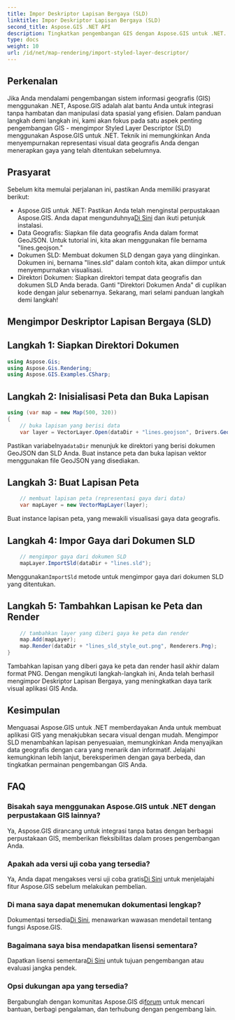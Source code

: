 ```yaml
---
title: Impor Deskriptor Lapisan Bergaya (SLD)
linktitle: Impor Deskriptor Lapisan Bergaya (SLD)
second_title: Aspose.GIS .NET API
description: Tingkatkan pengembangan GIS dengan Aspose.GIS untuk .NET. Impor Styled Layer Descriptor (SLD) dengan mudah. Jelajahi kemungkinan penyesuaian sekarang!
type: docs
weight: 10
url: /id/net/map-rendering/import-styled-layer-descriptor/
---
```

## Perkenalan
Jika Anda mendalami pengembangan sistem informasi geografis (GIS) menggunakan .NET, Aspose.GIS adalah alat bantu Anda untuk integrasi tanpa hambatan dan manipulasi data spasial yang efisien. Dalam panduan langkah demi langkah ini, kami akan fokus pada satu aspek penting pengembangan GIS - mengimpor Styled Layer Descriptor (SLD) menggunakan Aspose.GIS untuk .NET. Teknik ini memungkinkan Anda menyempurnakan representasi visual data geografis Anda dengan menerapkan gaya yang telah ditentukan sebelumnya.
## Prasyarat
Sebelum kita memulai perjalanan ini, pastikan Anda memiliki prasyarat berikut:
-  Aspose.GIS untuk .NET: Pastikan Anda telah menginstal perpustakaan Aspose.GIS. Anda dapat mengunduhnya[Di Sini](https://releases.aspose.com/gis/net/) dan ikuti petunjuk instalasi.
- Data Geografis: Siapkan file data geografis Anda dalam format GeoJSON. Untuk tutorial ini, kita akan menggunakan file bernama "lines.geojson."
- Dokumen SLD: Membuat dokumen SLD dengan gaya yang diinginkan. Dokumen ini, bernama "lines.sld" dalam contoh kita, akan diimpor untuk menyempurnakan visualisasi.
- Direktori Dokumen: Siapkan direktori tempat data geografis dan dokumen SLD Anda berada. Ganti "Direktori Dokumen Anda" di cuplikan kode dengan jalur sebenarnya.
Sekarang, mari selami panduan langkah demi langkah!
## Mengimpor Deskriptor Lapisan Bergaya (SLD)
## Langkah 1: Siapkan Direktori Dokumen
```csharp
using Aspose.Gis;
using Aspose.Gis.Rendering;
using Aspose.GIS.Examples.CSharp;
```
## Langkah 2: Inisialisasi Peta dan Buka Lapisan
```csharp
using (var map = new Map(500, 320))
{
    // buka lapisan yang berisi data
    var layer = VectorLayer.Open(dataDir + "lines.geojson", Drivers.GeoJson);
```
 Pastikan variabelnya`dataDir` menunjuk ke direktori yang berisi dokumen GeoJSON dan SLD Anda.
Buat instance peta dan buka lapisan vektor menggunakan file GeoJSON yang disediakan.
## Langkah 3: Buat Lapisan Peta
```csharp
    // membuat lapisan peta (representasi gaya dari data)
    var mapLayer = new VectorMapLayer(layer);
```
Buat instance lapisan peta, yang mewakili visualisasi gaya data geografis.
## Langkah 4: Impor Gaya dari Dokumen SLD
```csharp
    // mengimpor gaya dari dokumen SLD
    mapLayer.ImportSld(dataDir + "lines.sld");
```
 Menggunakan`ImportSld` metode untuk mengimpor gaya dari dokumen SLD yang ditentukan.
## Langkah 5: Tambahkan Lapisan ke Peta dan Render
```csharp
    // tambahkan layer yang diberi gaya ke peta dan render
    map.Add(mapLayer);
    map.Render(dataDir + "lines_sld_style_out.png", Renderers.Png);
}
```
Tambahkan lapisan yang diberi gaya ke peta dan render hasil akhir dalam format PNG.
Dengan mengikuti langkah-langkah ini, Anda telah berhasil mengimpor Deskriptor Lapisan Bergaya, yang meningkatkan daya tarik visual aplikasi GIS Anda.
## Kesimpulan
Menguasai Aspose.GIS untuk .NET memberdayakan Anda untuk membuat aplikasi GIS yang menakjubkan secara visual dengan mudah. Mengimpor SLD menambahkan lapisan penyesuaian, memungkinkan Anda menyajikan data geografis dengan cara yang menarik dan informatif. Jelajahi kemungkinan lebih lanjut, bereksperimen dengan gaya berbeda, dan tingkatkan permainan pengembangan GIS Anda.
## FAQ
### Bisakah saya menggunakan Aspose.GIS untuk .NET dengan perpustakaan GIS lainnya?
Ya, Aspose.GIS dirancang untuk integrasi tanpa batas dengan berbagai perpustakaan GIS, memberikan fleksibilitas dalam proses pengembangan Anda.
### Apakah ada versi uji coba yang tersedia?
 Ya, Anda dapat mengakses versi uji coba gratis[Di Sini](https://releases.aspose.com/) untuk menjelajahi fitur Aspose.GIS sebelum melakukan pembelian.
### Di mana saya dapat menemukan dokumentasi lengkap?
 Dokumentasi tersedia[Di Sini](https://reference.aspose.com/gis/net/), menawarkan wawasan mendetail tentang fungsi Aspose.GIS.
### Bagaimana saya bisa mendapatkan lisensi sementara?
 Dapatkan lisensi sementara[Di Sini](https://purchase.aspose.com/temporary-license/) untuk tujuan pengembangan atau evaluasi jangka pendek.
### Opsi dukungan apa yang tersedia?
 Bergabunglah dengan komunitas Aspose.GIS di[forum](https://forum.aspose.com/c/gis/33) untuk mencari bantuan, berbagi pengalaman, dan terhubung dengan pengembang lain.